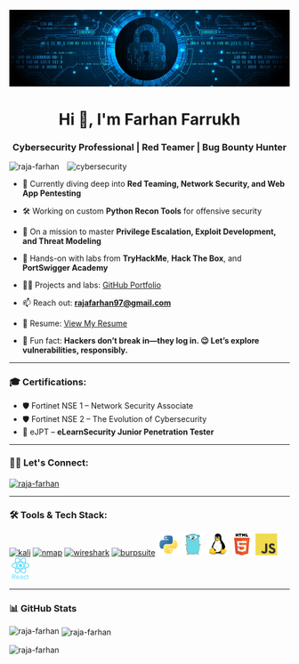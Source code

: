 ![logo](https://github.com/Raja-Farhan/Raja-Farhan/blob/main/Farhan-cyber.jpg)
<h1 align="center">Hi 👋, I'm Farhan Farrukh</h1>
<h3 align="center">Cybersecurity Professional | Red Teamer | Bug Bounty Hunter</h3>

<img align="right" alt="cybersecurity" width="400" src="[https://media.giphy.com/media/3o7TKGMzFbH3nla96U/giphy.gif](https://giphy.com/gifs/david-davidvnun-guy-faux-DqiMTFxiXx0VaVZQbF">

<p align="left"> <img src="https://komarev.com/ghpvc/?username=raja-farhan&label=Profile%20views&color=0e75b6&style=flat" alt="raja-farhan" /> </p>

- 🧠 Currently diving deep into **Red Teaming, Network Security, and Web App Pentesting**

- 🛠️ Working on custom **Python Recon Tools** for offensive security

- 🎯 On a mission to master **Privilege Escalation, Exploit Development, and Threat Modeling**

- 🧪 Hands-on with labs from **TryHackMe**, **Hack The Box**, and **PortSwigger Academy**

- 👨‍💻 Projects and labs: [GitHub Portfolio](https://github.com/Raja-Farhan)

- 📫 Reach out: **rajafarhan97@gmail.com**

- 📄 Resume: [View My Resume](https://farhan-farrukh.tiiny.site/)

- 🧩 Fun fact: **Hackers don’t break in—they log in. 😉 Let’s explore vulnerabilities, responsibly.**

---

<h3 align="left">🎓 Certifications:</h3>

- 🛡️ Fortinet NSE 1 – Network Security Associate  
- 🛡️ Fortinet NSE 2 – The Evolution of Cybersecurity  
- 🧠 eJPT – **eLearnSecurity Junior Penetration Tester**

---

<h3 align="left">🧑‍💻 Let's Connect:</h3>
<p align="left">
<a href="https://linkedin.com/in/raja-farhan" target="blank"><img align="center" src="https://raw.githubusercontent.com/rahuldkjain/github-profile-readme-generator/master/src/images/icons/Social/linked-in-alt.svg" alt="raja-farhan" height="30" width="40" /></a>
</p>

---

<h3 align="left">🛠 Tools & Tech Stack:</h3>
<p align="left">
<a href="https://www.kali.org/" target="_blank"><img src="https://www.kali.org/images/favicon.ico" alt="kali" width="40" height="40"/></a>
<a href="https://nmap.org/" target="_blank"><img src="https://upload.wikimedia.org/wikipedia/commons/4/45/Nmap-logo.svg" alt="nmap" width="40" height="40"/></a>
<a href="https://www.wireshark.org/" target="_blank"><img src="https://upload.wikimedia.org/wikipedia/commons/e/e0/Wireshark_Logo.svg" alt="wireshark" width="40" height="40"/></a>
<a href="https://portswigger.net/burp" target="_blank"><img src="https://portswigger.net/favicon.ico" alt="burpsuite" width="40" height="40"/></a>
<a href="https://www.python.org/" target="_blank"><img src="https://raw.githubusercontent.com/devicons/devicon/master/icons/python/python-original.svg" alt="python" width="40" height="40"/></a>
<a href="https://go.dev/" target="_blank"><img src="https://raw.githubusercontent.com/devicons/devicon/master/icons/go/go-original.svg" alt="go" width="40" height="40"/></a>
<a href="https://www.linux.org/" target="_blank"><img src="https://raw.githubusercontent.com/devicons/devicon/master/icons/linux/linux-original.svg" alt="linux" width="40" height="40"/></a>
<a href="https://www.owasp.org/" target="_blank"><img src="https://raw.githubusercontent.com/devicons/devicon/master/icons/html5/html5-original-wordmark.svg" alt="owasp" width="40" height="40"/></a>
<a href="https://developer.mozilla.org/en-US/docs/Web/JavaScript" target="_blank"><img src="https://raw.githubusercontent.com/devicons/devicon/master/icons/javascript/javascript-original.svg" alt="javascript" width="40" height="40"/></a>
<a href="https://reactjs.org/" target="_blank"><img src="https://raw.githubusercontent.com/devicons/devicon/master/icons/react/react-original-wordmark.svg" alt="react" width="40" height="40"/></a>
</p>

---

<h3 align="left">📊 GitHub Stats</h3>
<p><img align="left" src="https://github-readme-stats.vercel.app/api/top-langs?username=raja-farhan&show_icons=true&locale=en&layout=compact" alt="raja-farhan" /></p>

<p>&nbsp;<img align="center" src="https://github-readme-stats.vercel.app/api?username=raja-farhan&show_icons=true&locale=en" alt="raja-farhan" /></p>

<p><img align="center" src="https://github-readme-streak-stats.herokuapp.com/?user=raja-farhan&" alt="raja-farhan" /></p>
